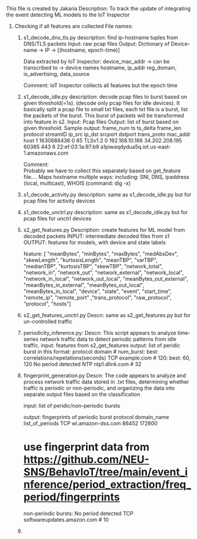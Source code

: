 This file is created by Jakaria 
Description: To track the update of integrating the event detecting ML models to the IoT Inspector


1. Checking if all features are collected
    File names: 
    1. s1_decode_dns_tls.py
        description: find ip-hostname tuples from DNS/TLS packets 
        Input: raw pcap files 
        Output: Dictionary of Device-name -> IP -> [(hostname, epoch-time)]

        Data extracted by IoT Inspector: 
        device_mac_addr -> can be transcribed to -> device names
        hostname, ip_addr reg_domain, is_advertising, data_source 

        Comment: IoT Inspector collects all features but the epoch time

    2. s1_decode_idle.py 
        description: decode pcap files to burst based on given threshold(=1s). (decode only pcap files for idle devices). It basically split a pcap file to small txt files, each txt file is a burst, list the packets of the burst. This burst of packets will be transformed into feature in s2. 
        Input: Pcap files 
        Output: list of burst based on given threshold.
        Sample output: 
        frame_num	    ts	        ts_delta	frame_len	protocol	streamID	ip_src	        ip_dst	        srcport	dstport	trans_proto	mac_addr	            host
        1	            1630688436	0	        85	        TLSv1.2	    0	        192.168.10.166	34.202.208.195	60385	443	    6	        22:ef:03:1a:97:b9       a1piwaqdydua5q.iot.us-east-1.amazonaws.com

        Comment:    
            Probably we have to collect this separately based on get_feature file....
            Maps hostname multiple ways: including: SNI, DNS, ipaddress (local, multicast), WHOIS (command: dig -x)

    3. s1_decode_activity.py 
        description: same as s1_decode_idle.py but for pcap files for activity devices

    4. s1_decode_unctrl.py 
        description: same as s1_decode_idle.py but for pcap files for unctrl devices

    5. s2_get_features.py
        Description: create features for ML model from decoded packets 
        INPUT: intermediate decoded files from s1
        OUTPUT: features for models, with device and state labels 

        feature: [ "meanBytes", "minBytes", "maxBytes", "medAbsDev", "skewLength", "kurtosisLength", "meanTBP", "varTBP", "medianTBP", "kurtosisTBP",
        "skewTBP", "network_total", "network_in", "network_out", "network_external", "network_local", "network_in_local", "network_out_local", "meanBytes_out_external", "meanBytes_in_external", "meanBytes_out_local", "meanBytes_in_local",  "device", "state", "event", "start_time", "remote_ip", "remote_port" ,"trans_protocol", "raw_protocol", "protocol", "hosts"]

    6. s2_get_features_unctrl.py
        Descn: same as s2_get_features.py but for un-controlled traffic
    

    7. periodicity_inference.py: 
        Descn: This script appears to analyze time-series network traffic data to detect periodic patterns from idle traffic. 
        input: features from s2_get_features
        output: list of peridic burst in this format: 
        protocol    domain          #   num_burst:     best:   correlations/repetations(seconds)
        TCP         example.com     #   120:           best:    60, 120
        No period detected NTP ntp1.dlink.com # 32 

    8. fingerprint_generation.py
        Descn: The code appears to analyze and process network traffic data stored in .txt files, determining whether traffic is periodic or non-periodic, and organizing the data into separate output files based on the classification
        
        input: list of peridic/non-periodic bursts
        
        output: fingerprints of periodic burst 
        protocol domain_name list_of_periods
        TCP wl.amazon-dss.com 86452 172800 

        # use fingerprint data from https://github.com/NEU-SNS/BehavIoT/tree/main/event_inference/period_extraction/freq_period/fingerprints

        non-periodic bursts: 
        No period detected TCP softwareupdates.amazon.com # 10 


    9. 









